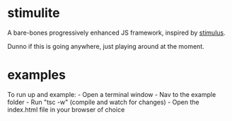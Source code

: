 # stimulite
A bare-bones progressively enhanced JS framework, inspired by [stimulus](https://github.com/stimulusjs/stimulus).

Dunno if this is going anywhere, just playing around at the moment.

# examples

To run up and example:
	- Open a terminal window
	- Nav to the example folder
	- Run "tsc -w"		(compile and watch for changes)
	- Open the index.html file in your browser of choice 

	